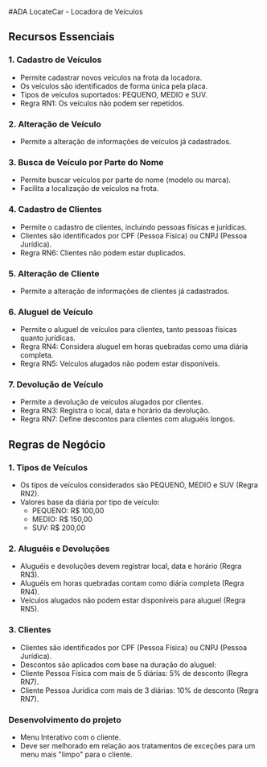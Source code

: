 #ADA LocateCar - Locadora de Veículos

## Recursos Essenciais

### 1. Cadastro de Veículos
- Permite cadastrar novos veículos na frota da locadora.
- Os veículos são identificados de forma única pela placa.
- Tipos de veículos suportados: PEQUENO, MEDIO e SUV.
- Regra RN1: Os veículos não podem ser repetidos.

### 2. Alteração de Veículo
- Permite a alteração de informações de veículos já cadastrados.

### 3. Busca de Veículo por Parte do Nome
- Permite buscar veículos por parte do nome (modelo ou marca).
- Facilita a localização de veículos na frota.

### 4. Cadastro de Clientes
- Permite o cadastro de clientes, incluindo pessoas físicas e jurídicas.
- Clientes são identificados por CPF (Pessoa Física) ou CNPJ (Pessoa Jurídica).
- Regra RN6: Clientes não podem estar duplicados.

### 5. Alteração de Cliente
- Permite a alteração de informações de clientes já cadastrados.

### 6. Aluguel de Veículo
- Permite o aluguel de veículos para clientes, tanto pessoas físicas quanto jurídicas.
- Regra RN4: Considera aluguel em horas quebradas como uma diária completa.
- Regra RN5: Veículos alugados não podem estar disponíveis.

### 7. Devolução de Veículo
- Permite a devolução de veículos alugados por clientes.
- Regra RN3: Registra o local, data e horário da devolução.
- Regra RN7: Define descontos para clientes com aluguéis longos.

## Regras de Negócio

### 1. Tipos de Veículos
- Os tipos de veículos considerados são PEQUENO, MEDIO e SUV (Regra RN2).
- Valores base da diária por tipo de veículo:
  - PEQUENO: R$ 100,00
  - MEDIO: R$ 150,00
  - SUV: R$ 200,00

### 2. Aluguéis e Devoluções
- Aluguéis e devoluções devem registrar local, data e horário (Regra RN3).
- Aluguéis em horas quebradas contam como diária completa (Regra RN4).
- Veículos alugados não podem estar disponíveis para aluguel (Regra RN5).

### 3. Clientes
- Clientes são identificados por CPF (Pessoa Física) ou CNPJ (Pessoa Jurídica).
- Descontos são aplicados com base na duração do aluguel:
- Cliente Pessoa Física com mais de 5 diárias: 5% de desconto (Regra RN7).
- Cliente Pessoa Jurídica com mais de 3 diárias: 10% de desconto (Regra RN7).


### Desenvolvimento do projeto
- Menu Interativo com o cliente.
- Deve ser melhorado em relação aos tratamentos de exceções para um menu mais "limpo" para o cliente.

